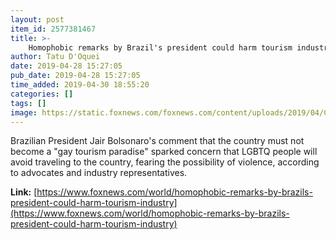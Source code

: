 ```yaml
---
layout: post
item_id: 2577381467
title: >-
    Homophobic remarks by Brazil's president could harm tourism industry
author: Tatu D'Oquei
date: 2019-04-28 15:27:05
pub_date: 2019-04-28 15:27:05
time_added: 2019-04-30 18:55:20
categories: []
tags: []
image: https://static.foxnews.com/foxnews.com/content/uploads/2019/04/ContentBroker_contentid-36b7a259de1a4eba88e1687d85336f54.png
---
```


Brazilian President Jair Bolsonaro's comment that the country must not become a "gay tourism paradise" sparked concern that LGBTQ people will avoid traveling to the country, fearing the possibility of violence, according to advocates and industry representatives.

**Link:** [https://www.foxnews.com/world/homophobic-remarks-by-brazils-president-could-harm-tourism-industry](https://www.foxnews.com/world/homophobic-remarks-by-brazils-president-could-harm-tourism-industry)

